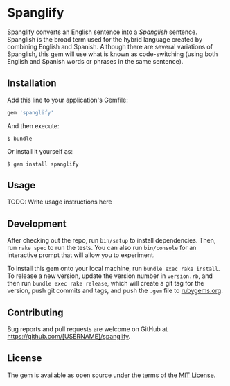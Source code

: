 # Spanglify

Spanglify converts an English sentence into a _Spanglish_ sentence. Spanglish is the broad term used for the hybrid language created by combining English and Spanish. Although there are several variations of Spanglish, this gem will use what is known as code-switching (using both English and Spanish words or phrases in the same sentence).

## Installation

Add this line to your application's Gemfile:

```ruby
gem 'spanglify'
```

And then execute:

    $ bundle

Or install it yourself as:

    $ gem install spanglify

## Usage

TODO: Write usage instructions here

## Development

After checking out the repo, run `bin/setup` to install dependencies. Then, run `rake spec` to run the tests. You can also run `bin/console` for an interactive prompt that will allow you to experiment.

To install this gem onto your local machine, run `bundle exec rake install`. To release a new version, update the version number in `version.rb`, and then run `bundle exec rake release`, which will create a git tag for the version, push git commits and tags, and push the `.gem` file to [rubygems.org](https://rubygems.org).

## Contributing

Bug reports and pull requests are welcome on GitHub at https://github.com/[USERNAME]/spanglify.

## License

The gem is available as open source under the terms of the [MIT License](https://opensource.org/licenses/MIT).
